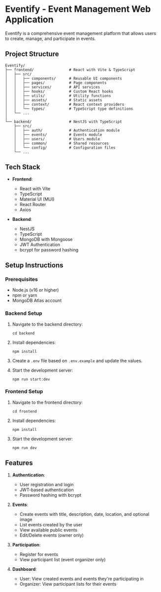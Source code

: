 # Eventify - Event Management Web Application

Eventify is a comprehensive event management platform that allows users to create, manage, and participate in events.

## Project Structure

```
Eventify/
├── frontend/                # React with Vite & TypeScript
│   ├── src/
│   │   ├── components/      # Reusable UI components
│   │   ├── pages/           # Page components
│   │   ├── services/        # API services
│   │   ├── hooks/           # Custom React hooks
│   │   ├── utils/           # Utility functions
│   │   ├── assets/          # Static assets
│   │   ├── context/         # React context providers
│   │   └── types/           # TypeScript type definitions
│   └── ...
│
└── backend/                 # NestJS with TypeScript
    ├── src/
    │   ├── auth/            # Authentication module
    │   ├── events/          # Events module
    │   ├── users/           # Users module
    │   ├── common/          # Shared resources
    │   └── config/          # Configuration files
    └── ...
```

## Tech Stack

- **Frontend**:
  - React with Vite
  - TypeScript
  - Material UI (MUI)
  - React Router
  - Axios

- **Backend**:
  - NestJS
  - TypeScript
  - MongoDB with Mongoose
  - JWT Authentication
  - bcrypt for password hashing

## Setup Instructions

### Prerequisites
- Node.js (v16 or higher)
- npm or yarn
- MongoDB Atlas account

### Backend Setup
1. Navigate to the backend directory:
   ```
   cd backend
   ```

2. Install dependencies:
   ```
   npm install
   ```

3. Create a `.env` file based on `.env.example` and update the values.

4. Start the development server:
   ```
   npm run start:dev
   ```

### Frontend Setup
1. Navigate to the frontend directory:
   ```
   cd frontend
   ```

2. Install dependencies:
   ```
   npm install
   ```

3. Start the development server:
   ```
   npm run dev
   ```

## Features

1. **Authentication**:
   - User registration and login
   - JWT-based authentication
   - Password hashing with bcrypt

2. **Events**:
   - Create events with title, description, date, location, and optional image
   - List events created by the user
   - View available public events
   - Edit/Delete events (owner only)

3. **Participation**:
   - Register for events
   - View participant list (event organizer only)

4. **Dashboard**:
   - User: View created events and events they're participating in
   - Organizer: View participant lists for their events
